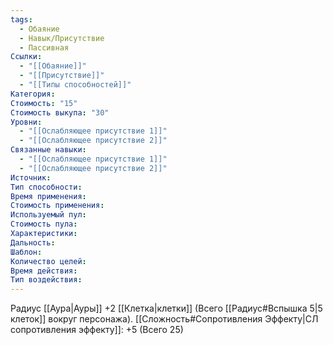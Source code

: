 ```yaml
---
tags:
  - Обаяние
  - Навык/Присутствие
  - Пассивная
Ссылки:
  - "[[Обаяние]]"
  - "[[Присутствие]]"
  - "[[Типы способностей]]"
Категория: 
Стоимость: "15"
Стоимость выкупа: "30"
Уровни:
  - "[[Ослабляющее присутствие 1]]"
  - "[[Ослабляющее присутствие 2]]"
Связанные навыки:
  - "[[Ослабляющее присутствие 1]]"
  - "[[Ослабляющее присутствие 2]]"
Источник:
Тип способности:
Время применения:
Стоимость применения:
Используемый пул:
Стоимость пула:
Характеристики:
Дальность:
Шаблон:
Количество целей:
Время действия:
Тип воздействия:
---
```

Радиус [[Аура|Ауры]] +2 [[Клетка|клетки]] (Всего [[Радиус#Вспышка 5|5 клеток]] вокруг персонажа). [[Сложность#Cопротивления Эффекту|СЛ сопротивления эффекту]]: +5 (Всего 25)